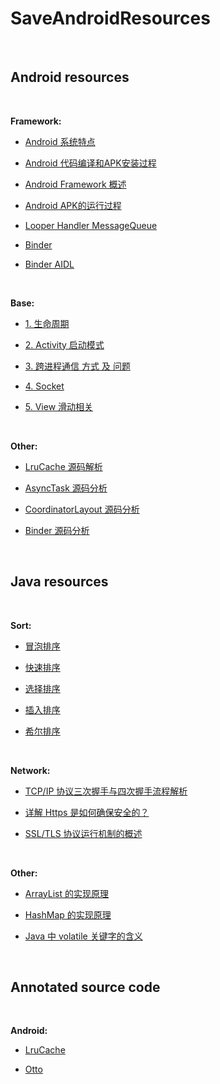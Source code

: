 SaveAndroidResources
==

<br/>

## Android resources

<br/>

**Framework:**
- [Android 系统特点](https://github.com/CaMnter/EasyAndroidResources/blob/master/md/android/framework/Android%20%E7%B3%BB%E7%BB%9F%E7%89%B9%E7%82%B9.md)

- [Android 代码编译和APK安装过程](https://github.com/CaMnter/EasyAndroidResources/blob/master/md/android/framework/Android%20%E4%BB%A3%E7%A0%81%E7%BC%96%E8%AF%91%E5%92%8CAPK%E5%AE%89%E8%A3%85%E8%BF%87%E7%A8%8B.md)

- [Android Framework 概述](https://github.com/CaMnter/EasyAndroidResources/blob/master/md/android/framework/Android%20Framework%E6%A6%82%E8%BF%B0.md)

- [Android APK的运行过程](https://github.com/CaMnter/EasyAndroidResources/blob/master/md/android/framework/Android%20APK%E7%9A%84%E8%BF%90%E8%A1%8C%E8%BF%87%E7%A8%8B.md)

- [Looper Handler MessageQueue](https://github.com/CaMnter/EasyAndroidResources/blob/master/md/android/framework/Looper%20Handler%20MessageQueue.md)

- [Binder](https://github.com/CaMnter/EasyAndroidResources/blob/master/md/android/framework/Binder.md)

- [Binder AIDL](https://github.com/CaMnter/EasyAndroidResources/blob/master/md/android/framework/Binder%20AIDL.md)

<br/>

**Base:**
- [1. 生命周期](https://github.com/CaMnter/EasyAndroidResources/blob/master/md/android/base/1.%20%E7%94%9F%E5%91%BD%E5%91%A8%E6%9C%9F.md)   

- [2. Activity 启动模式](https://github.com/CaMnter/SaveAndroidResources/blob/master/md/android/base/2.%20Activity%20%E5%90%AF%E5%8A%A8%E6%A8%A1%E5%BC%8F.md)   

- [3. 跨进程通信 方式 及 问题](https://github.com/CaMnter/SaveAndroidResources/blob/master/md/android/base/3.%20%E8%B7%A8%E8%BF%9B%E7%A8%8B%E9%80%9A%E4%BF%A1%20%E6%96%B9%E5%BC%8F%20%E5%8F%8A%20%E9%97%AE%E9%A2%98.md)  

- [4. Socket](https://github.com/CaMnter/SaveAndroidResources/blob/master/md/android/base/4.%20Socket.md)   

- [5. View 滑动相关](https://github.com/CaMnter/SaveAndroidResources/blob/master/md/android/base/5.%20View%20%E6%BB%91%E5%8A%A8%E7%9B%B8%E5%85%B3.md)   


<br/>

**Other:**
- [LruCache 源码解析](https://github.com/CaMnter/EasyAndroidResources/blob/master/md/android/LruCache%20%E6%BA%90%E7%A0%81%E8%A7%A3%E6%9E%90.md)   

- [AsyncTask 源码分析](https://github.com/white37/AndroidSdkSourceAnalysis/blob/master/article/AsyncTask%E5%92%8CAsyncTaskCompat%E6%BA%90%E7%A0%81%E8%A7%A3%E6%9E%90.md)   

- [CoordinatorLayout 源码分析](https://github.com/desmond1121/AndroidSdkSourceAnalysis/blob/master/article/CoordinatorLayout%E6%BA%90%E7%A0%81%E8%A7%A3%E6%9E%90.md)   
- [Binder 源码分析](https://github.com/xdtianyu/SourceAnalysis/blob/master/Binder%E6%BA%90%E7%A0%81%E5%88%86%E6%9E%90.md)

<br/>


## Java resources

<br/>

**Sort:**
- [冒泡排序](https://github.com/CaMnter/EasyAndroidResources/blob/master/md/java/sort/%E5%86%92%E6%B3%A1%E6%8E%92%E5%BA%8F.md)

- [快速排序](https://github.com/CaMnter/EasyAndroidResources/blob/master/md/java/sort/%E5%BF%AB%E9%80%9F%E6%8E%92%E5%BA%8F.md)

- [选择排序](https://github.com/CaMnter/EasyAndroidResources/blob/master/md/java/sort/%E9%80%89%E6%8B%A9%E6%8E%92%E5%BA%8F.md)

- [插入排序](https://github.com/CaMnter/EasyAndroidResources/blob/master/md/java/sort/%E6%8F%92%E5%85%A5%E6%8E%92%E5%BA%8F.md)

- [希尔排序](https://github.com/CaMnter/EasyAndroidResources/blob/master/md/java/sort/%E5%B8%8C%E5%B0%94%E6%8E%92%E5%BA%8F.md)

<br/>

**Network:**
- [TCP/IP 协议三次握手与四次握手流程解析](http://www.2cto.com/net/201310/251896.html)

- [详解 Https 是如何确保安全的？](http://www.wxtlife.com/2016/03/27/%E8%AF%A6%E8%A7%A3https%E6%98%AF%E5%A6%82%E4%BD%95%E7%A1%AE%E4%BF%9D%E5%AE%89%E5%85%A8%E7%9A%84%EF%BC%9F/)        
 - [SSL/TLS 协议运行机制的概述](http://www.ruanyifeng.com/blog/2014/02/ssl_tls.html)


<br/>

**Other:**
- [ArrayList 的实现原理](http://zhangshixi.iteye.com/blog/674856)  

- [HashMap 的实现原理](http://zhangshixi.iteye.com/blog/672697)   

- [Java 中 volatile 关键字的含义](http://www.cnblogs.com/aigongsi/archive/2012/04/01/2429166.html)


<br/>


## Annotated source code

<br/>

**Android:**
- [LruCache](https://github.com/CaMnter/EasyAndroidResources/blob/master/code/android/classes/LruCache.java)

- [Otto](https://github.com/CaMnter/EasyAndroidResources/tree/master/code/android/framework/otto)
